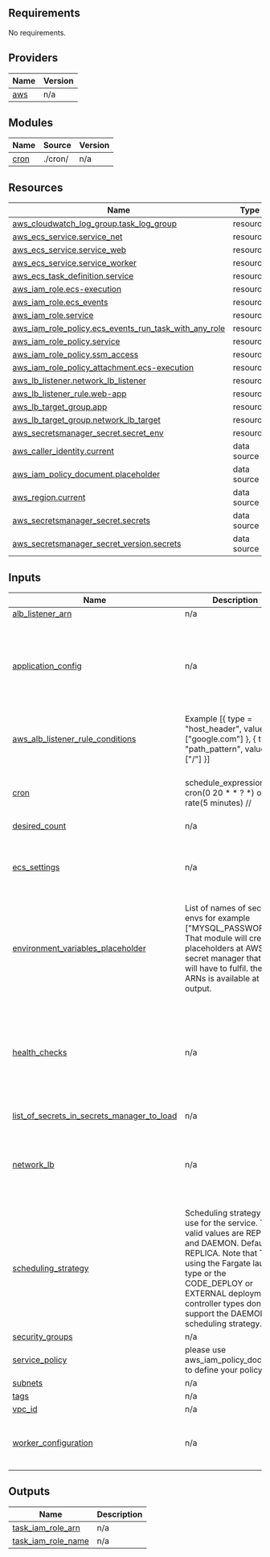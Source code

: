 ## Requirements

No requirements.

## Providers

| Name                                              | Version |
|---------------------------------------------------|---------|
| <a name="provider_aws"></a> [aws](#provider\_aws) | n/a     |

## Modules

| Name                                             | Source  | Version |
|--------------------------------------------------|---------|---------|
| <a name="module_cron"></a> [cron](#module\_cron) | ./cron/ | n/a     |

## Resources

| Name                                                                                                                                                      | Type        |
|-----------------------------------------------------------------------------------------------------------------------------------------------------------|-------------|
| [aws_cloudwatch_log_group.task_log_group](https://registry.terraform.io/providers/hashicorp/aws/latest/docs/resources/cloudwatch_log_group)               | resource    |
| [aws_ecs_service.service_net](https://registry.terraform.io/providers/hashicorp/aws/latest/docs/resources/ecs_service)                                    | resource    |
| [aws_ecs_service.service_web](https://registry.terraform.io/providers/hashicorp/aws/latest/docs/resources/ecs_service)                                    | resource    |
| [aws_ecs_service.service_worker](https://registry.terraform.io/providers/hashicorp/aws/latest/docs/resources/ecs_service)                                 | resource    |
| [aws_ecs_task_definition.service](https://registry.terraform.io/providers/hashicorp/aws/latest/docs/resources/ecs_task_definition)                        | resource    |
| [aws_iam_role.ecs-execution](https://registry.terraform.io/providers/hashicorp/aws/latest/docs/resources/iam_role)                                        | resource    |
| [aws_iam_role.ecs_events](https://registry.terraform.io/providers/hashicorp/aws/latest/docs/resources/iam_role)                                           | resource    |
| [aws_iam_role.service](https://registry.terraform.io/providers/hashicorp/aws/latest/docs/resources/iam_role)                                              | resource    |
| [aws_iam_role_policy.ecs_events_run_task_with_any_role](https://registry.terraform.io/providers/hashicorp/aws/latest/docs/resources/iam_role_policy)      | resource    |
| [aws_iam_role_policy.service](https://registry.terraform.io/providers/hashicorp/aws/latest/docs/resources/iam_role_policy)                                | resource    |
| [aws_iam_role_policy.ssm_access](https://registry.terraform.io/providers/hashicorp/aws/latest/docs/resources/iam_role_policy)                             | resource    |
| [aws_iam_role_policy_attachment.ecs-execution](https://registry.terraform.io/providers/hashicorp/aws/latest/docs/resources/iam_role_policy_attachment)    | resource    |
| [aws_lb_listener.network_lb_listener](https://registry.terraform.io/providers/hashicorp/aws/latest/docs/resources/lb_listener)                            | resource    |
| [aws_lb_listener_rule.web-app](https://registry.terraform.io/providers/hashicorp/aws/latest/docs/resources/lb_listener_rule)                              | resource    |
| [aws_lb_target_group.app](https://registry.terraform.io/providers/hashicorp/aws/latest/docs/resources/lb_target_group)                                    | resource    |
| [aws_lb_target_group.network_lb_target](https://registry.terraform.io/providers/hashicorp/aws/latest/docs/resources/lb_target_group)                      | resource    |
| [aws_secretsmanager_secret.secret_env](https://registry.terraform.io/providers/hashicorp/aws/latest/docs/resources/secretsmanager_secret)                 | resource    |
| [aws_caller_identity.current](https://registry.terraform.io/providers/hashicorp/aws/latest/docs/data-sources/caller_identity)                             | data source |
| [aws_iam_policy_document.placeholder](https://registry.terraform.io/providers/hashicorp/aws/latest/docs/data-sources/iam_policy_document)                 | data source |
| [aws_region.current](https://registry.terraform.io/providers/hashicorp/aws/latest/docs/data-sources/region)                                               | data source |
| [aws_secretsmanager_secret.secrets](https://registry.terraform.io/providers/hashicorp/aws/latest/docs/data-sources/secretsmanager_secret)                 | data source |
| [aws_secretsmanager_secret_version.secrets](https://registry.terraform.io/providers/hashicorp/aws/latest/docs/data-sources/secretsmanager_secret_version) | data source |

## Inputs

| Name                                                                                                                                                                           | Description                                                                                                                                                                                                                                                        | Type                                                                                                                                                                                                                                                                                        | Default                                                                                                                                                                                                        | Required |
|--------------------------------------------------------------------------------------------------------------------------------------------------------------------------------|--------------------------------------------------------------------------------------------------------------------------------------------------------------------------------------------------------------------------------------------------------------------|---------------------------------------------------------------------------------------------------------------------------------------------------------------------------------------------------------------------------------------------------------------------------------------------|----------------------------------------------------------------------------------------------------------------------------------------------------------------------------------------------------------------|:--------:|
| <a name="input_alb_listener_arn"></a> [alb\_listener\_arn](#input\_alb\_listener\_arn)                                                                                         | n/a                                                                                                                                                                                                                                                                | `string`                                                                                                                                                                                                                                                                                    | `""`                                                                                                                                                                                                           |    no    |
| <a name="input_application_config"></a> [application\_config](#input\_application\_config)                                                                                     | n/a                                                                                                                                                                                                                                                                | <pre>object({<br>    name         = string,<br>    cpu          = number,<br>    memory       = number,<br>    image        = string,<br>    port         = optional(number)<br>    environments = any<br>  })</pre>                                                                        | n/a                                                                                                                                                                                                            |   yes    |
| <a name="input_aws_alb_listener_rule_conditions"></a> [aws\_alb\_listener\_rule\_conditions](#input\_aws\_alb\_listener\_rule\_conditions)                                     | Example [{ type = "host\_header", values = ["google.com"] }, { type = "path\_pattern", values = ["/"] }]                                                                                                                                                           | <pre>list(object({<br>    type   = string<br>    values = list(string)<br>  }))</pre>                                                                                                                                                                                                       | `[]`                                                                                                                                                                                                           |    no    |
| <a name="input_cron"></a> [cron](#input\_cron)                                                                                                                                 | schedule\_expression = cron(0 20 * * ? *) or rate(5 minutes) //                                                                                                                                                                                                    | <pre>object({<br>    settings         = any,<br>    execution_script = string<br>  })</pre>                                                                                                                                                                                                 | <pre>{<br>  "execution_script": "",<br>  "settings": []<br>}</pre>                                                                                                                                             |    no    |
| <a name="input_desired_count"></a> [desired\_count](#input\_desired\_count)                                                                                                    | n/a                                                                                                                                                                                                                                                                | `number`                                                                                                                                                                                                                                                                                    | `1`                                                                                                                                                                                                            |    no    |
| <a name="input_ecs_settings"></a> [ecs\_settings](#input\_ecs\_settings)                                                                                                       | n/a                                                                                                                                                                                                                                                                | <pre>object({<br>    ecs_launch_type  = string,<br>    ecs_cluster_name = string,<br>    run_type         = string,<br>    lang             = string,<br>  })</pre>                                                                                                                         | n/a                                                                                                                                                                                                            |   yes    |
| <a name="input_environment_variables_placeholder"></a> [environment\_variables\_placeholder](#input\_environment\_variables\_placeholder)                                      | List of names of secret envs for example ["MYSQL\_PASSWORD"]. That module will create placeholders at AWS secret manager that you will have to fulfil. the list of ARNs is available at output.                                                                    | `set(string)`                                                                                                                                                                                                                                                                               | `[]`                                                                                                                                                                                                           |    no    |
| <a name="input_health_checks"></a> [health\_checks](#input\_health\_checks)                                                                                                    | n/a                                                                                                                                                                                                                                                                | <pre>list(object({<br>    enabled             = bool<br>    healthy_threshold   = number<br>    interval            = number<br>    matcher             = string<br>    path                = string<br>    timeout             = number<br>    unhealthy_threshold = number<br>  }))</pre> | <pre>[<br>  {<br>    "enabled": true,<br>    "healthy_threshold": 5,<br>    "interval": 10,<br>    "matcher": 200,<br>    "path": "/",<br>    "timeout": 10,<br>    "unhealthy_threshold": 5<br>  }<br>]</pre> |    no    |
| <a name="input_list_of_secrets_in_secrets_manager_to_load"></a> [list\_of\_secrets\_in\_secrets\_manager\_to\_load](#input\_list\_of\_secrets\_in\_secrets\_manager\_to\_load) | n/a                                                                                                                                                                                                                                                                | `set(string)`                                                                                                                                                                                                                                                                               | `[]`                                                                                                                                                                                                           |    no    |
| <a name="input_network_lb"></a> [network\_lb](#input\_network\_lb)                                                                                                             | n/a                                                                                                                                                                                                                                                                | <pre>object({<br>    nlb_arn = string,<br>    port_configuration = set(object({<br>      protocol = string,<br>      port     = number<br>    }))<br>  })</pre>                                                                                                                             | <pre>{<br>  "nlb_arn": "",<br>  "port_configuration": []<br>}</pre>                                                                                                                                            |    no    |
| <a name="input_scheduling_strategy"></a> [scheduling\_strategy](#input\_scheduling\_strategy)                                                                                  | Scheduling strategy to use for the service.  The valid values are REPLICA and DAEMON. Defaults to REPLICA. Note that Tasks using the Fargate launch type or the CODE\_DEPLOY or EXTERNAL deployment controller types don't support the DAEMON scheduling strategy. | `string`                                                                                                                                                                                                                                                                                    | `"REPLICA"`                                                                                                                                                                                                    |    no    |
| <a name="input_security_groups"></a> [security\_groups](#input\_security\_groups)                                                                                              | n/a                                                                                                                                                                                                                                                                | `list(string)`                                                                                                                                                                                                                                                                              | `[]`                                                                                                                                                                                                           |    no    |
| <a name="input_service_policy"></a> [service\_policy](#input\_service\_policy)                                                                                                 | please use aws\_iam\_policy\_document to define your policy                                                                                                                                                                                                        | `string`                                                                                                                                                                                                                                                                                    | `""`                                                                                                                                                                                                           |    no    |
| <a name="input_subnets"></a> [subnets](#input\_subnets)                                                                                                                        | n/a                                                                                                                                                                                                                                                                | `list(string)`                                                                                                                                                                                                                                                                              | `[]`                                                                                                                                                                                                           |    no    |
| <a name="input_tags"></a> [tags](#input\_tags)                                                                                                                                 | n/a                                                                                                                                                                                                                                                                | `map(string)`                                                                                                                                                                                                                                                                               | `{}`                                                                                                                                                                                                           |    no    |
| <a name="input_vpc_id"></a> [vpc\_id](#input\_vpc\_id)                                                                                                                         | n/a                                                                                                                                                                                                                                                                | `string`                                                                                                                                                                                                                                                                                    | n/a                                                                                                                                                                                                            |   yes    |
| <a name="input_worker_configuration"></a> [worker\_configuration](#input\_worker\_configuration)                                                                               | n/a                                                                                                                                                                                                                                                                | <pre>object({<br>    execution_script = string<br>    args             = string<br>  })</pre>                                                                                                                                                                                               | <pre>{<br>  "args": "",<br>  "execution_script": ""<br>}</pre>                                                                                                                                                 |    no    |

## Outputs

| Name                                                                                             | Description |
|--------------------------------------------------------------------------------------------------|-------------|
| <a name="output_task_iam_role_arn"></a> [task\_iam\_role\_arn](#output\_task\_iam\_role\_arn)    | n/a         |
| <a name="output_task_iam_role_name"></a> [task\_iam\_role\_name](#output\_task\_iam\_role\_name) | n/a         |
